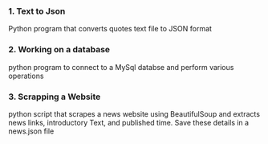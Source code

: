 ### 1. Text to Json

Python program that converts quotes text file to JSON format

### 2. Working on a database

python program to connect to a MySql databse and perform various operations

### 3. Scrapping a Website

python script that scrapes a news website using BeautifulSoup and extracts news links, introductory Text, and published time. Save these details in a news.json file


